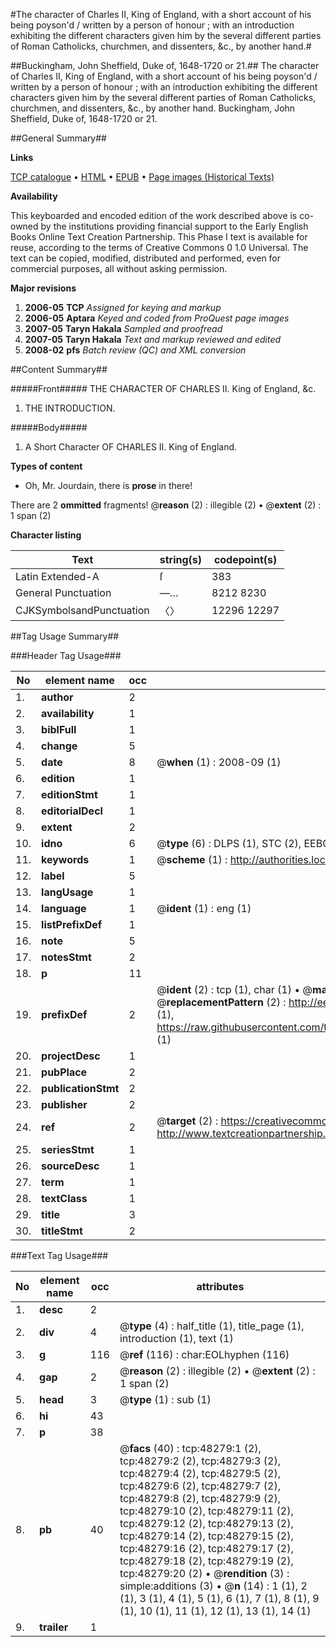 #The character of Charles II, King of England, with a short account of his being poyson'd / written by a person of honour ; with an introduction exhibiting the different characters given him by the several different parties of Roman Catholicks, churchmen, and dissenters, &c., by another hand.#

##Buckingham, John Sheffield, Duke of, 1648-1720 or 21.##
The character of Charles II, King of England, with a short account of his being poyson'd / written by a person of honour ; with an introduction exhibiting the different characters given him by the several different parties of Roman Catholicks, churchmen, and dissenters, &c., by another hand.
Buckingham, John Sheffield, Duke of, 1648-1720 or 21.

##General Summary##

**Links**

[TCP catalogue](http://www.ota.ox.ac.uk/tcp/)  • 
[HTML](http://tei.it.ox.ac.uk/tcp/Texts-HTML/free/A29/A29999.html)  • 
[EPUB](http://tei.it.ox.ac.uk/tcp/Texts-EPUB/free/A29/A29999.epub) • 
[Page images (Historical Texts)](https://data.historicaltexts.jisc.ac.uk/view?pubId=eebo-11710106e&pageId=eebo-11710106e-48279-1)

**Availability**

This keyboarded and encoded edition of the
	       work described above is co-owned by the institutions
	       providing financial support to the Early English Books
	       Online Text Creation Partnership. This Phase I text is
	       available for reuse, according to the terms of Creative
	       Commons 0 1.0 Universal. The text can be copied,
	       modified, distributed and performed, even for
	       commercial purposes, all without asking permission.

**Major revisions**

1. __2006-05__ __TCP__ *Assigned for keying and markup*
1. __2006-05__ __Aptara__ *Keyed and coded from ProQuest page images*
1. __2007-05__ __Taryn Hakala__ *Sampled and proofread*
1. __2007-05__ __Taryn Hakala__ *Text and markup reviewed and edited*
1. __2008-02__ __pfs__ *Batch review (QC) and XML conversion*

##Content Summary##

#####Front#####
THE
CHARACTER
OF
CHARLES II.
King of England, &c.
1. THE
INTRODUCTION.

#####Body#####

1. A
Short Character
OF
CHARLES II.
King of England.

**Types of content**

  * Oh, Mr. Jourdain, there is **prose** in there!

There are 2 **ommitted** fragments! 
 @__reason__ (2) : illegible (2)  •  @__extent__ (2) : 1 span (2)

**Character listing**


|Text|string(s)|codepoint(s)|
|---|---|---|
|Latin Extended-A|ſ|383|
|General Punctuation|—…|8212 8230|
|CJKSymbolsandPunctuation|〈〉|12296 12297|

##Tag Usage Summary##

###Header Tag Usage###

|No|element name|occ|attributes|
|---|---|---|---|
|1.|__author__|2||
|2.|__availability__|1||
|3.|__biblFull__|1||
|4.|__change__|5||
|5.|__date__|8| @__when__ (1) : 2008-09 (1)|
|6.|__edition__|1||
|7.|__editionStmt__|1||
|8.|__editorialDecl__|1||
|9.|__extent__|2||
|10.|__idno__|6| @__type__ (6) : DLPS (1), STC (2), EEBO-CITATION (1), OCLC (1), VID (1)|
|11.|__keywords__|1| @__scheme__ (1) : http://authorities.loc.gov/ (1)|
|12.|__label__|5||
|13.|__langUsage__|1||
|14.|__language__|1| @__ident__ (1) : eng (1)|
|15.|__listPrefixDef__|1||
|16.|__note__|5||
|17.|__notesStmt__|2||
|18.|__p__|11||
|19.|__prefixDef__|2| @__ident__ (2) : tcp (1), char (1)  •  @__matchPattern__ (2) : ([0-9\-]+):([0-9IVX]+) (1), (.+) (1)  •  @__replacementPattern__ (2) : http://eebo.chadwyck.com/downloadtiff?vid=$1&page=$2 (1), https://raw.githubusercontent.com/textcreationpartnership/Texts/master/tcpchars.xml#$1 (1)|
|20.|__projectDesc__|1||
|21.|__pubPlace__|2||
|22.|__publicationStmt__|2||
|23.|__publisher__|2||
|24.|__ref__|2| @__target__ (2) : https://creativecommons.org/publicdomain/zero/1.0/ (1), http://www.textcreationpartnership.org/docs/. (1)|
|25.|__seriesStmt__|1||
|26.|__sourceDesc__|1||
|27.|__term__|1||
|28.|__textClass__|1||
|29.|__title__|3||
|30.|__titleStmt__|2||


###Text Tag Usage###

|No|element name|occ|attributes|
|---|---|---|---|
|1.|__desc__|2||
|2.|__div__|4| @__type__ (4) : half_title (1), title_page (1), introduction (1), text (1)|
|3.|__g__|116| @__ref__ (116) : char:EOLhyphen (116)|
|4.|__gap__|2| @__reason__ (2) : illegible (2)  •  @__extent__ (2) : 1 span (2)|
|5.|__head__|3| @__type__ (1) : sub (1)|
|6.|__hi__|43||
|7.|__p__|38||
|8.|__pb__|40| @__facs__ (40) : tcp:48279:1 (2), tcp:48279:2 (2), tcp:48279:3 (2), tcp:48279:4 (2), tcp:48279:5 (2), tcp:48279:6 (2), tcp:48279:7 (2), tcp:48279:8 (2), tcp:48279:9 (2), tcp:48279:10 (2), tcp:48279:11 (2), tcp:48279:12 (2), tcp:48279:13 (2), tcp:48279:14 (2), tcp:48279:15 (2), tcp:48279:16 (2), tcp:48279:17 (2), tcp:48279:18 (2), tcp:48279:19 (2), tcp:48279:20 (2)  •  @__rendition__ (3) : simple:additions (3)  •  @__n__ (14) : 1 (1), 2 (1), 3 (1), 4 (1), 5 (1), 6 (1), 7 (1), 8 (1), 9 (1), 10 (1), 11 (1), 12 (1), 13 (1), 14 (1)|
|9.|__trailer__|1||
